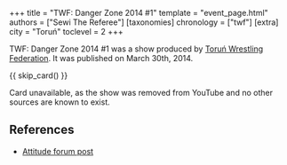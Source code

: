 +++
title = "TWF: Danger Zone 2014 #1"
template = "event_page.html"
authors = ["Sewi The Referee"]
[taxonomies]
chronology = ["twf"]
[extra]
city = "Toruń"
toclevel = 2
+++

TWF: Danger Zone 2014 #1 was a show produced by [Toruń Wrestling Federation](@/o/twf.md). It was published on March 30th, 2014.

{{ skip_card() }}

Card unavailable, as the show was removed from YouTube and no other sources are known to exist.


## References

* [Attitude forum post](https://forum.wrestling.pl/topic/35279-twf-danger-zone-2014-1)
